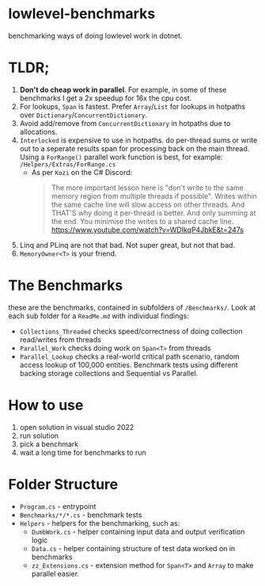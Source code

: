 # lowlevel-benchmarks
benchmarking ways of doing lowlevel work in dotnet.



# TLDR;
1. **Don't do cheap work in parallel**.  For example, in some of these benchmarks I get a 2x speedup for 16x the cpu cost.
1. For lookups, `Span` is fastest.   Prefer `Array`/`List` for lookups in hotpaths over `Dictionary`/`ConcurrentDictionary`.
1. Avoid add/remove from `ConcurrentDictionary` in hotpaths due to allocations.
1. `Interlocked` is expensive to use in hotpaths.   do per-thread sums or write out to a seperate results span for processing back on the main thread. Using a `ForRange()` parallel work function is best, for example: `/Helpers/Extras/ForRange.cs`
    - As per `Kozi` on the C# Discord: 
      >   The more important lesson here is "don't write to the same memory region from multiple threads if possible".  Writes within the same cache line will slow access on other threads.
      > And THAT'S why doing it per-thread is better.  And only summing at the end.  You minimise the writes to a shared cache line.  https://www.youtube.com/watch?v=WDIkqP4JbkE&t=247s
1. Linq and PLinq are not that bad.  Not super great, but not that bad.
1. `MemoryOwner<T>` is your friend.



# The Benchmarks

these are the benchmarks, contained in subfolders of `/Benchmarks/`.  Look at each sub folder for a `ReadMe.md` with individual findings:

- `Collections_Threaded` checks speed/correctness of doing collection read/writes from threads
- `Parallel_Work` checks doing work on `Span<T>` from threads
- `Parallel_Lookup` checks a real-world critical path scenario, random access lookup of 100,000 entities.  Benchmark tests using different backing storage collections and Sequential vs Parallel.

# How to use
1. open solution in visual studio 2022
2. run solution
3. pick a benchmark
4. wait a long time for benchmarks to run


# Folder Structure
- `Program.cs` - entrypoint
- `Benchmarks/*/*.cs` - benchmark tests
- `Helpers` - helpers for the benchmarking, such as:
   - `DumbWork.cs` - helper containing input data and output verification logic
   - `Data.cs` - helper containing structure of test data worked on in benchmarks
   - `zz_Extensions.cs` - extension method for `Span<T>` and `Array` to make parallel easier.


